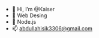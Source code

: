 - 👋 Hi, I’m @Kaiser
- 👀 Web Desing
- 🌱 Node.js
- 📫 abdullahisik3306@gmail.com

<!---
Heisenground/Heisenground is a ✨ special ✨ repository because its `README.md` (this file) appears on your GitHub profile.
You can click the Preview link to take a look at your changes.
--->
